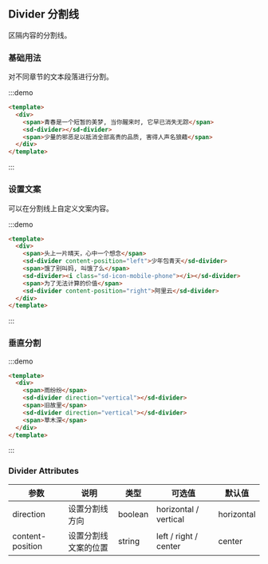 ## Divider 分割线

区隔内容的分割线。

### 基础用法

对不同章节的文本段落进行分割。

:::demo
```html
<template>
  <div>
    <span>青春是一个短暂的美梦, 当你醒来时, 它早已消失无踪</span>
    <sd-divider></sd-divider>
    <span>少量的邪恶足以抵消全部高贵的品质, 害得人声名狼藉</span>
  </div>
</template>
```
:::

### 设置文案

可以在分割线上自定义文案内容。


:::demo
```html
<template>
  <div>
    <span>头上一片晴天，心中一个想念</span>
    <sd-divider content-position="left">少年包青天</sd-divider>
    <span>饿了别叫妈, 叫饿了么</span>
    <sd-divider><i class="sd-icon-mobile-phone"></i></sd-divider>
    <span>为了无法计算的价值</span>
    <sd-divider content-position="right">阿里云</sd-divider>
  </div>
</template>
```
:::

### 垂直分割

:::demo
```html
<template>
  <div>
    <span>雨纷纷</span>
    <sd-divider direction="vertical"></sd-divider>
    <span>旧故里</span>
    <sd-divider direction="vertical"></sd-divider>
    <span>草木深</span>
  </div>
</template>
```
:::

### Divider Attributes
| 参数          | 说明            | 类型            | 可选值                 | 默认值   |
|-------------  |---------------- |---------------- |---------------------- |-------- |
| direction      | 设置分割线方向  | boolean  |            horizontal / vertical          |    horizontal     |
| content-position      | 设置分割线文案的位置 | string  |  left / right / center  |  center |